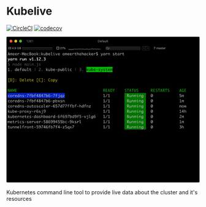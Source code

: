 # Kubelive

[![CircleCI](https://img.shields.io/circleci/build/github/ameerthehacker/kubelive?style=flat-square&token=abc123def456)](https://circleci.com/gh/ameerthehacker/kubelive/tree/master)
[![codecov](https://img.shields.io/codecov/c/github/ameerthehacker/kubelive?style=flat-square)](https://codecov.io/gh/ameerthehacker/kubelive)

![Demo](./screenshots/kubelive-demo.gif)

Kubernetes command line tool to provide live data about the cluster and it's resources
